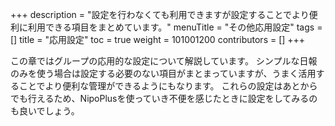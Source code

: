 +++
description = "設定を行わなくても利用できますが設定することでより便利に利用できる項目をまとめています。"
menuTitle = "その他応用設定"
tags = []
title = "応用設定"
toc = true
weight = 101001200
contributors = []
+++

この章ではグループの応用的な設定について解説しています。
シンプルな日報のみを使う場合は設定する必要のない項目がまとまっていますが、うまく活用することでより便利な管理ができるようにもなります。
これらの設定はあとからでも行えるため、NipoPlusを使っていき不便を感じたときに設定をしてみるのも良いでしょう。
